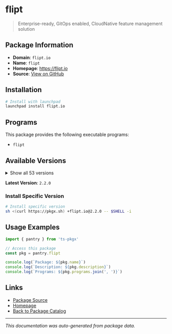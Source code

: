 # flipt

> Enterprise-ready, GitOps enabled, CloudNative feature management solution

## Package Information

- **Domain**: `flipt.io`
- **Name**: `flipt`
- **Homepage**: https://flipt.io
- **Source**: [View on GitHub](https://github.com/pkgxdev/pantry/tree/main/projects/flipt.io/package.yml)

## Installation

```bash
# Install with launchpad
launchpad install flipt.io
```

## Programs

This package provides the following executable programs:

- `flipt`

## Available Versions

<details>
<summary>Show all 53 versions</summary>

- `2.2.0`, `2.1.3`, `2.1.2`, `2.1.1`, `2.1.0`
- `2.0.2`, `2.0.1`, `2.0.0`, `1.61.0`, `1.60.0`
- `1.59.3`, `1.59.2`, `1.59.1`, `1.59.0`, `1.58.5`
- `1.58.4`, `1.58.3`, `1.58.2`, `1.58.1`, `1.58.0`
- `1.57.0`, `1.56.0`, `1.55.1`, `1.55.0`, `1.54.2`
- `1.54.1`, `1.54.0`, `1.53.2`, `1.53.1`, `1.53.0`
- `1.52.2`, `1.52.1`, `1.52.0`, `1.51.1`, `1.51.0`
- `1.50.1`, `1.50.0`, `1.49.2`, `1.49.1`, `1.49.0`
- `1.48.1`, `1.48.0`, `1.47.1`, `1.47.0`, `1.46.3`
- `1.46.2`, `1.46.1`, `1.46.0`, `1.45.2`, `1.45.1`
- `1.45.0`, `1.44.1`, `1.44.0`

</details>

**Latest Version**: `2.2.0`

### Install Specific Version

```bash
# Install specific version
sh <(curl https://pkgx.sh) +flipt.io@2.2.0 -- $SHELL -i
```

## Usage Examples

```typescript
import { pantry } from 'ts-pkgx'

// Access this package
const pkg = pantry.flipt

console.log(`Package: ${pkg.name}`)
console.log(`Description: ${pkg.description}`)
console.log(`Programs: ${pkg.programs.join(', ')}`)
```

## Links

- [Package Source](https://github.com/pkgxdev/pantry/tree/main/projects/flipt.io/package.yml)
- [Homepage](https://flipt.io)
- [Back to Package Catalog](../../package-catalog.md)

---

*This documentation was auto-generated from package data.*
